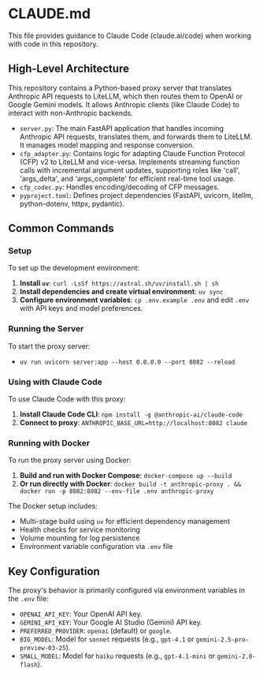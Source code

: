# CLAUDE.md

This file provides guidance to Claude Code (claude.ai/code) when working with code in this repository.

## High-Level Architecture

This repository contains a Python-based proxy server that translates Anthropic API requests to LiteLLM, which then routes them to OpenAI or Google Gemini models. It allows Anthropic clients (like Claude Code) to interact with non-Anthropic backends.

- `server.py`: The main FastAPI application that handles incoming Anthropic API requests, translates them, and forwards them to LiteLLM. It manages model mapping and response conversion.
- `cfp_adapter.py`: Contains logic for adapting Claude Function Protocol (CFP) v2 to LiteLLM and vice-versa. Implements streaming function calls with incremental argument updates, supporting roles like 'call', 'args_delta', and 'args_complete' for efficient real-time tool usage.
- `cfp_codec.py`: Handles encoding/decoding of CFP messages.
- `pyproject.toml`: Defines project dependencies (FastAPI, uvicorn, litellm, python-dotenv, httpx, pydantic).

## Common Commands

### Setup

To set up the development environment:
1.  **Install `uv`**: `curl -LsSf https://astral.sh/uv/install.sh | sh`
2.  **Install dependencies and create virtual environment**: `uv sync`
3.  **Configure environment variables**: `cp .env.example .env` and edit `.env` with API keys and model preferences.

### Running the Server

To start the proxy server:
-   `uv run uvicorn server:app --host 0.0.0.0 --port 8082 --reload`

### Using with Claude Code

To use Claude Code with this proxy:
1.  **Install Claude Code CLI**: `npm install -g @anthropic-ai/claude-code`
2.  **Connect to proxy**: `ANTHROPIC_BASE_URL=http://localhost:8082 claude`

### Running with Docker

To run the proxy server using Docker:
1.  **Build and run with Docker Compose**: `docker-compose up --build`
2.  **Or run directly with Docker**: `docker build -t anthropic-proxy . && docker run -p 8082:8082 --env-file .env anthropic-proxy`

The Docker setup includes:
- Multi-stage build using `uv` for efficient dependency management
- Health checks for service monitoring
- Volume mounting for log persistence
- Environment variable configuration via `.env` file

## Key Configuration

The proxy's behavior is primarily configured via environment variables in the `.env` file:
-   `OPENAI_API_KEY`: Your OpenAI API key.
-   `GEMINI_API_KEY`: Your Google AI Studio (Gemini) API key.
-   `PREFERRED_PROVIDER`: `openai` (default) or `google`.
-   `BIG_MODEL`: Model for `sonnet` requests (e.g., `gpt-4.1` or `gemini-2.5-pro-preview-03-25`).
-   `SMALL_MODEL`: Model for `haiku` requests (e.g., `gpt-4.1-mini` or `gemini-2.0-flash`).
